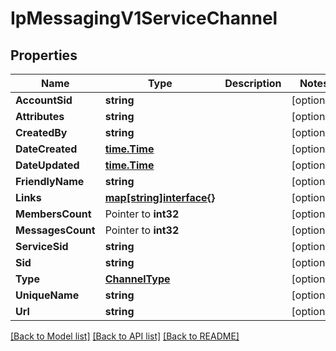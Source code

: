 # IpMessagingV1ServiceChannel

## Properties

Name | Type | Description | Notes
------------ | ------------- | ------------- | -------------
**AccountSid** | **string** |  | [optional] 
**Attributes** | **string** |  | [optional] 
**CreatedBy** | **string** |  | [optional] 
**DateCreated** | [**time.Time**](time.Time.md) |  | [optional] 
**DateUpdated** | [**time.Time**](time.Time.md) |  | [optional] 
**FriendlyName** | **string** |  | [optional] 
**Links** | [**map[string]interface{}**](.md) |  | [optional] 
**MembersCount** | Pointer to **int32** |  | [optional] 
**MessagesCount** | Pointer to **int32** |  | [optional] 
**ServiceSid** | **string** |  | [optional] 
**Sid** | **string** |  | [optional] 
**Type** | [**ChannelType**](channel_type.md) |  | [optional] 
**UniqueName** | **string** |  | [optional] 
**Url** | **string** |  | [optional] 

[[Back to Model list]](../README.md#documentation-for-models) [[Back to API list]](../README.md#documentation-for-api-endpoints) [[Back to README]](../README.md)


